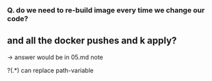 ### Q. do we need to re-build image every time we change our code?

## and all the docker pushes and k apply?

-> answer would be in 05.md note

?(.\*) can replace path-variable
